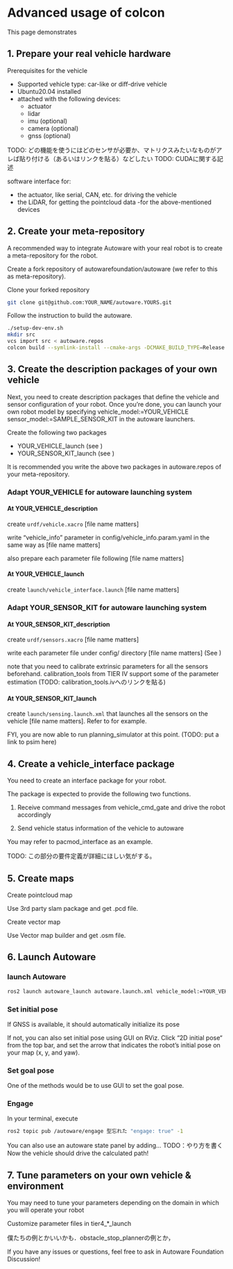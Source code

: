 # Advanced usage of colcon

This page demonstrates 

## 1. Prepare your real vehicle hardware

Prerequisites for the vehicle
- Supported vehicle type: car-like or diff-drive vehicle
- Ubuntu20.04 installed
- attached with the following devices:
  + actuator
  + lidar
  + imu (optional)
  + camera (optional)
  + gnss (optional)

TODO: どの機能を使うにはどのセンサが必要か、マトリクスみたいなものがアレば貼り付ける（あるいはリンクを貼る）などしたい
TODO: CUDAに関する記述

software interface for:
- the actuator, like serial, CAN, etc. for driving the vehicle
- the LiDAR, for getting the pointcloud data
-for the above-mentioned devices 

## 2. Create your meta-repository

A recommended way to integrate Autoware with your real robot is to create a meta-repository for the robot. 

Create a fork repository of autowarefoundation/autoware (we refer to this as meta-repository). 

Clone your forked repository
```bash
git clone git@github.com:YOUR_NAME/autoware.YOURS.git
```
Follow the instruction to build the autoware.

```bash
./setup-dev-env.sh
mkdir src
vcs import src < autoware.repos
colcon build --symlink-install --cmake-args -DCMAKE_BUILD_TYPE=Release
```

## 3. Create the description packages of your own vehicle 

Next, you need to create description packages that define the vehicle and sensor configuration of your robot. Once you’re done, you can launch your own robot model by specifying vehicle_model:=YOUR_VEHICLE sensor_model:=SAMPLE_SENSOR_KIT in the autoware launchers.

Create the following two packages
- YOUR_VEHICLE_launch (see  )
- YOUR_SENSOR_KIT_launch (see )

It is recommended you write the above two packages in autoware.repos of your meta-repository.

### Adapt YOUR_VEHICLE for autoware launching system

#### At YOUR_VEHICLE_description

create `urdf/vehicle.xacro` [file name matters]

write “vehicle_info” parameter in config/vehicle_info.param.yaml in the same way as  [file name matters]

also prepare each parameter file following  [file name matters]

#### At YOUR_VEHICLE_launch

create `launch/vehicle_interface.launch` [file name matters]

### Adapt YOUR_SENSOR_KIT for autoware launching system

#### At YOUR_SENSOR_KIT_description

create `urdf/sensors.xacro` [file name matters]

write each parameter file under config/ directory [file name matters] (See )

note that you need to calibrate extrinsic parameters for all the sensors beforehand. calibration_tools from TIER IV support some of the parameter estimation (TODO: calibration_tools.ivへのリンクを貼る)

#### At YOUR_SENSOR_KIT_launch

create `launch/sensing.launch.xml` that launches all the sensors on the vehicle [file name matters]. Refer to  for example.

FYI, you are now able to run planning_simulator at this point. (TODO: put a link to psim here)

## 4. Create a vehicle_interface package

You need to create an interface package for your robot.

The package is expected to provide the following two functions.

1. Receive command messages from vehicle_cmd_gate and drive the robot accordingly

2. Send vehicle status information of the vehicle to autoware

You may refer to pacmod_interface as an example.

TODO: この部分の要件定義が詳細にほしい気がする。

## 5. Create maps

Create pointcloud map

Use 3rd party slam package and get .pcd file. 

Create vector map

Use Vector map builder and get .osm file.

## 6. Launch Autoware
### launch Autoware
```bash
ros2 launch autoware_launch autoware.launch.xml vehicle_model:=YOUR_VEHICLE sensor_kit:=YOUR_SENSOR_KIT map_path:=/PATH/TO/YOUR/MAP
```

### Set initial pose

If GNSS is available, it should automatically initialize its pose

If not, you can also set initial pose using GUI on RViz. Click “2D initial pose“ from the top bar, and set the arrow that indicates the robot’s initial pose on your map (x, y, and yaw).

### Set goal pose

One of the methods would be to use GUI to set the goal pose.

### Engage

In your terminal, execute 
```bash
ros2 topic pub /autoware/engage 型忘れた "engage: true" -1
```

You can also use an autoware state panel by adding… TODO：やり方を書く
Now the vehicle should drive the calculated path!

## 7. Tune parameters on your own vehicle & environment

You may need to tune your parameters depending on the domain in which you will operate your robot

Customize parameter files in tier4_*_launch

僕たちの例とかいいかも．obstacle_stop_plannerの例とか，

If you have any issues or questions, feel free to ask in Autoware Foundation Discussion!